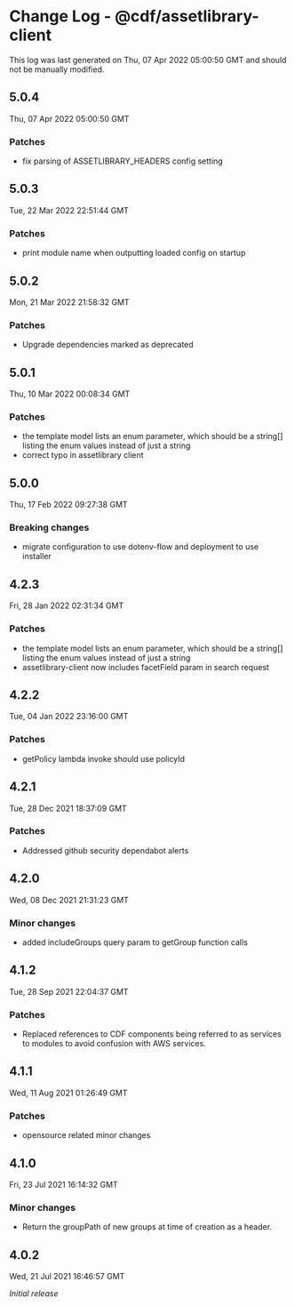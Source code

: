 # Change Log - @cdf/assetlibrary-client

This log was last generated on Thu, 07 Apr 2022 05:00:50 GMT and should not be manually modified.

## 5.0.4
Thu, 07 Apr 2022 05:00:50 GMT

### Patches

- fix parsing of ASSETLIBRARY_HEADERS config setting

## 5.0.3
Tue, 22 Mar 2022 22:51:44 GMT

### Patches

- print module name when outputting loaded config on startup

## 5.0.2
Mon, 21 Mar 2022 21:58:32 GMT

### Patches

- Upgrade dependencies marked as deprecated

## 5.0.1
Thu, 10 Mar 2022 00:08:34 GMT

### Patches

- the template model lists an enum parameter, which should be a string[] listing the enum values instead of just a string
- correct typo in assetlibrary client

## 5.0.0
Thu, 17 Feb 2022 09:27:38 GMT

### Breaking changes

- migrate configuration to use dotenv-flow and deployment to use installer

## 4.2.3
Fri, 28 Jan 2022 02:31:34 GMT

### Patches

- the template model lists an enum parameter, which should be a string[] listing the enum values instead of just a string
- assetlibrary-client now includes facetField param in search request

## 4.2.2
Tue, 04 Jan 2022 23:16:00 GMT

### Patches

- getPolicy lambda invoke should use policyId

## 4.2.1
Tue, 28 Dec 2021 18:37:09 GMT

### Patches

- Addressed github security dependabot alerts

## 4.2.0
Wed, 08 Dec 2021 21:31:23 GMT

### Minor changes

- added includeGroups query param to getGroup function calls

## 4.1.2
Tue, 28 Sep 2021 22:04:37 GMT

### Patches

- Replaced references to CDF components being referred to as services to modules to avoid confusion with AWS services.

## 4.1.1
Wed, 11 Aug 2021 01:26:49 GMT

### Patches

- opensource related minor changes

## 4.1.0
Fri, 23 Jul 2021 16:14:32 GMT

### Minor changes

- Return the groupPath of new groups at time of creation as a header.

## 4.0.2
Wed, 21 Jul 2021 16:46:57 GMT

_Initial release_

